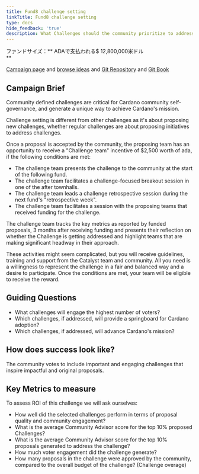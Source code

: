 ```yaml
---
title: Fund8 challenge setting
linkTitle: Fund8 challenge setting
type: docs
hide_feedback: 'true'
description: What Challenges should the community prioritize to address in Fund8?
---
```


ファンドサイズ：**&nbsp;ADAで支払われる$ 12,800,000米ドル <br> **

[Campaign page](https://cardano.ideascale.com/a/campaign-home/26257) and [browse ideas](https://cardano.ideascale.com/a/ideas/top/campaign-filter/byids/campaigns/26257/stage/unspecified) and [Git Repository](https://github.com/Catalyst-Challenges/F7-Fund8-challenge-setting) and [Git Book](https://quality-assurance-dao.gitbook.io/catalyst-fund-7-challenges/f7-fund8-challenge-setting)

## Campaign Brief

Community defined challenges are critical for Cardano community self-governance, and generate a unique way to achieve Cardano's mission.

Challenge setting is different from other challenges as it's about proposing new challenges, whether regular challenges are about proposing initiatives to address challenges.

Once a proposal is accepted by the community, the proposing team has an opportunity to receive a "Challenge team" incentive of $2,500 worth of ada, if the following conditions are met:

- The challenge team presents the challenge to the community at the start of the following fund.
- The challenge team facilitates a challenge-focused breakout session in one of the after townhalls.
- The challenge team leads a challenge retrospective session during the next fund's "retrospective week".
- The challenge team facilitates a session with the proposing teams that received funding for the challenge.

The challenge team tracks the key metrics as reported by funded proposals, 3 months after receiving funding and presents their reflection on whether the Challenge is getting addressed and highlight teams that are making significant headway in their approach.

These activities might seem complicated, but you will receive guidelines, training and support from the Catalyst team and community. All you need is a willingness to represent the challenge in a fair and balanced way and a desire to participate. Once the conditions are met, your team will be eligible to receive the reward.

## Guiding Questions

- What challenges will engage the highest number of voters?
- Which challenges, if addressed, will provide a springboard for Cardano adoption?
- Which challenges, if addressed, will advance Cardano's mission?

## How does success look like?

The community votes to include important and engaging challenges that inspire impactful and original proposals.

## Key Metrics to measure

To assess ROI of this challenge we will ask ourselves:

- How well did the selected challenges perform in terms of proposal quality and community engagement?
- What is the average Community Advisor score for the top 10% proposed Challenges?
- What is the average Community Advisor score for the top 10% proposals generated to address the challenge?
- How much voter engagement did the challenge generate?
- How many proposals in the challenge were approved by the community, compared to the overall budget of the challenge? (Challenge overage)
